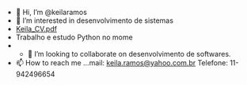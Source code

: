 - 👋 Hi, I’m @keilaramos
- 👀 I’m interested in  desenvolvimento de sistemas
- [Keila_CV.pdf](https://github.com/keilaramos/keilaramos/files/6368350/Keila_CV.pdf) 
-  Trabalho e estudo Python no mome
-   - 💞️ I’m looking to collaborate on  desenvolvimento de softwares.
- 📫 How to reach me ...mail: keila.ramos@yahoo.com.br
Telefone: 11-942496654
<!---
keilaramos/keilaramos is a ✨ special ✨ repository because its `README.md` (this file) appears on your GitHub profile.
You can click the Preview link to take a look at your changes.
--->
